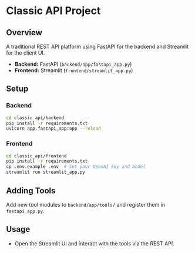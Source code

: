 # Classic API Project

## Overview
A traditional REST API platform using FastAPI for the backend and Streamlit for the client UI.

- **Backend:** FastAPI (`backend/app/fastapi_app.py`)
- **Frontend:** Streamlit (`frontend/streamlit_app.py`)

## Setup

### Backend
```bash
cd classic_api/backend
pip install -r requirements.txt
uvicorn app.fastapi_app:app --reload
```

### Frontend
```bash
cd classic_api/frontend
pip install -r requirements.txt
cp .env.example .env  # Set your OpenAI key and model
streamlit run streamlit_app.py
```

## Adding Tools
Add new tool modules to `backend/app/tools/` and register them in `fastapi_app.py`.

## Usage
- Open the Streamlit UI and interact with the tools via the REST API. 